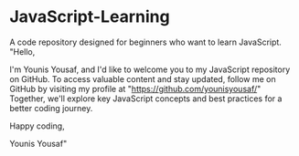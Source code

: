 # JavaScript-Learning
A code repository designed for beginners who want to learn JavaScript.
"Hello,

I'm Younis Yousaf, and I'd like to welcome you to my JavaScript repository on GitHub. To access valuable content and stay updated, follow me on GitHub by visiting my profile at "https://github.com/younisyousaf/" Together, we'll explore key JavaScript concepts and best practices for a better coding journey.

Happy coding,

Younis Yousaf"